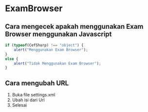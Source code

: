 # ExamBrowser

## Cara mengecek apakah menggunakan Exam Browser menggunakan Javascript
```javascript
if (typeof(CefSharp) !== "object") {
	alert("Menggunakan Exam Browser");
}
else {
	alert("Tidak Menggunakan Exam Browser");
}
```

## Cara mengubah URL
1. Buka file settings.xml
2. Ubah isi dari Url
3. Selesai
